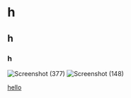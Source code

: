 # h
## h
### h
![Screenshot (377)](https://github.com/Sadrakhtarshenas/python/assets/140339193/97bade2c-52d5-4d69-b802-8b53ab9b101e)
![Screenshot (148)](https://github.com/Sadrakhtarshenas/python/assets/140339193/65de7ffb-478b-4eae-9052-67d8b75f704c)

[hello](https://github.com/yasinnorozzadeh/python-course2/blob/main/assignment%2015/practice/circle%20and%20sphere.py)
